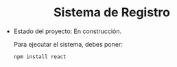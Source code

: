 <h1 align="center"> Sistema de Registro </h1>

- Estado del proyecto: En construcción.

  Para ejecutar el sistema, debes poner:

  ```npm install react```
